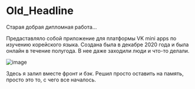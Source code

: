 # Old_Headline
Старая добрая дипломная работа...

Предаставляло собой приложение для платформы VK mini apps по изучению корейского языка. Создана была в декабре 2020 года и была онлайн в течение полугода.
В нее даже заходили люди и что-то делали.

![image](https://user-images.githubusercontent.com/68696046/171999108-8c18634a-a365-48b2-ac46-d82f1385ecf5.png)

Здесь я залил вместе фронт и бэк. 
Решил просто оставить на память,  просто это то, с чего все началось.

